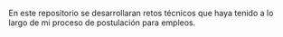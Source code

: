En este repositorio se desarrollaran retos técnicos que haya tenido a lo largo de mi proceso de postulación para empleos.